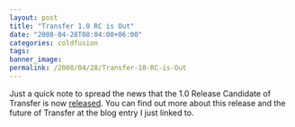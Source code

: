 ```yaml
---
layout: post
title: "Transfer 1.0 RC is Out"
date: "2008-04-28T08:04:00+06:00"
categories: coldfusion 
tags: 
banner_image: 
permalink: /2008/04/28/Transfer-10-RC-is-Out
---
```


Just a quick note to spread the news that the 1.0 Release Candidate of Transfer is now <a href="http://www.compoundtheory.com/?action=displayPost&ID=303">released</a>. You can find out more about this release and the future of Transfer at the blog entry I just linked to.